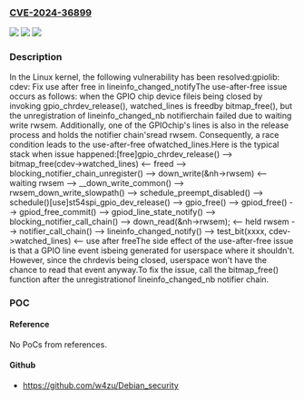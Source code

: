 ### [CVE-2024-36899](https://cve.mitre.org/cgi-bin/cvename.cgi?name=CVE-2024-36899)
![](https://img.shields.io/static/v1?label=Product&message=Linux&color=blue)
![](https://img.shields.io/static/v1?label=Version&message=51c1064e82e77b39a49889287ca50709303e2f26%3C%202dfbb920a89bdc58087672ad5325dc6c588b6860%20&color=brighgreen)
![](https://img.shields.io/static/v1?label=Vulnerability&message=n%2Fa&color=brighgreen)

### Description

In the Linux kernel, the following vulnerability has been resolved:gpiolib: cdev: Fix use after free in lineinfo_changed_notifyThe use-after-free issue occurs as follows: when the GPIO chip device fileis being closed by invoking gpio_chrdev_release(), watched_lines is freedby bitmap_free(), but the unregistration of lineinfo_changed_nb notifierchain failed due to waiting write rwsem. Additionally, one of the GPIOchip's lines is also in the release process and holds the notifier chain'sread rwsem. Consequently, a race condition leads to the use-after-free ofwatched_lines.Here is the typical stack when issue happened:[free]gpio_chrdev_release()  --> bitmap_free(cdev->watched_lines)                  <-- freed  --> blocking_notifier_chain_unregister()    --> down_write(&nh->rwsem)                          <-- waiting rwsem          --> __down_write_common()            --> rwsem_down_write_slowpath()                  --> schedule_preempt_disabled()                    --> schedule()[use]st54spi_gpio_dev_release()  --> gpio_free()    --> gpiod_free()      --> gpiod_free_commit()        --> gpiod_line_state_notify()          --> blocking_notifier_call_chain()            --> down_read(&nh->rwsem);                  <-- held rwsem            --> notifier_call_chain()              --> lineinfo_changed_notify()                --> test_bit(xxxx, cdev->watched_lines) <-- use after freeThe side effect of the use-after-free issue is that a GPIO line event isbeing generated for userspace where it shouldn't. However, since the chrdevis being closed, userspace won't have the chance to read that event anyway.To fix the issue, call the bitmap_free() function after the unregistrationof lineinfo_changed_nb notifier chain.

### POC

#### Reference
No PoCs from references.

#### Github
- https://github.com/w4zu/Debian_security

